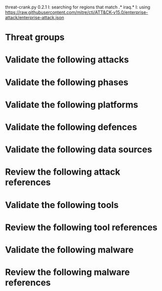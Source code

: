 threat-crank.py 0.2.1
I: searching for regions that match .* iraq.*
I: using https://raw.githubusercontent.com/mitre/cti/ATT&CK-v15.0/enterprise-attack/enterprise-attack.json
# Threat groups


# Validate the following attacks


# Validate the following phases


# Validate the following platforms


# Validate the following defences


# Validate the following data sources


# Review the following attack references


# Validate the following tools


# Review the following tool references


# Validate the following malware


# Review the following malware references


